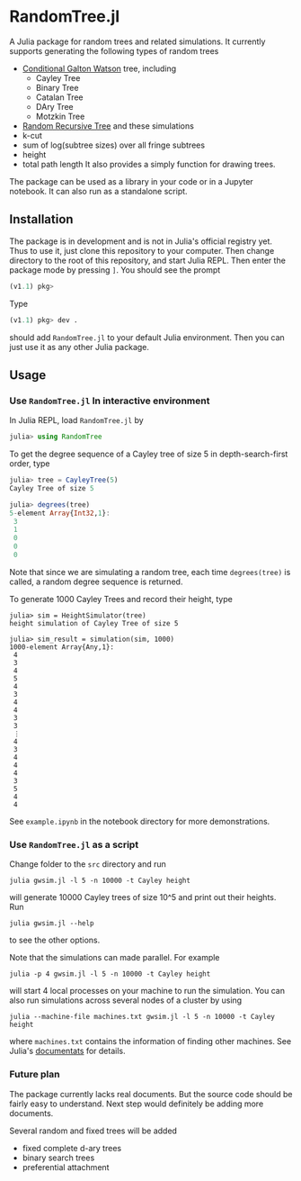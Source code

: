# RandomTree.jl

A Julia package for random trees and related simulations. It currently supports generating the
following types of random trees

* [Conditional Galton Watson](https://arxiv.org/abs/1112.0510) tree, including
    * Cayley Tree
    * Binary Tree
    * Catalan Tree
    * DAry Tree
    * Motzkin Tree
* [Random Recursive Tree](https://en.wikipedia.org/wiki/Recursive_tree)
and these simulations
* k-cut
* sum of log(subtree sizes) over all fringe subtrees
* height
* total path length
It also provides a simply function for drawing trees.

The package can be used as a library in your code or in a Jupyter notebook. It can also run as a
standalone script.

## Installation

The package is in development and is not in Julia's official registry yet. Thus to use it, just
clone this repository to your computer. Then change directory to the root of this repository, and
start Julia REPL. Then enter the package mode by pressing `]`. You should see the prompt
```julia
(v1.1) pkg>
```
Type
```julia
(v1.1) pkg> dev .
```
should add `RandomTree.jl` to your default Julia environment. Then you can just use it as any other
Julia package.


## Usage

### Use `RandomTree.jl` In interactive environment

In Julia REPL, load `RandomTree.jl` by
```julia
julia> using RandomTree
```
To get the degree sequence of a Cayley tree of size 5 in depth-search-first order, type
```julia
julia> tree = CayleyTree(5)
Cayley Tree of size 5

julia> degrees(tree)
5-element Array{Int32,1}:
 3
 1
 0
 0
 0
```
Note that since we are simulating a random tree, each time `degrees(tree)` is called, a random
degree sequence is returned.

To generate 1000 Cayley Trees and record their height, type
```
julia> sim = HeightSimulator(tree)
height simulation of Cayley Tree of size 5

julia> sim_result = simulation(sim, 1000)
1000-element Array{Any,1}:
 4
 3
 4
 5
 4
 3
 4
 4
 3
 3
 ⋮
 4
 3
 4
 4
 4
 3
 5
 4
 4
```

See `example.ipynb` in the notebook directory for more demonstrations.

### Use `RandomTree.jl` as a script

Change folder to the `src` directory and run
```
julia gwsim.jl -l 5 -n 10000 -t Cayley height
```
will generate 10000 Cayley trees of size 10^5 and print out their heights.
Run
```
julia gwsim.jl --help
```
to see the other options.

Note that the simulations can made parallel. For example
```
julia -p 4 gwsim.jl -l 5 -n 10000 -t Cayley height
```
will start 4 local processes on your machine to run the simulation.
You can also run simulations across several nodes of a cluster by using
```
julia --machine-file machines.txt gwsim.jl -l 5 -n 10000 -t Cayley height
```
where `machines.txt` contains the information of finding other machines.
See Julia's [documentats](https://docs.julialang.org/en/v1/manual/getting-started/) for details.


### Future plan

The package currently lacks real documents. But the source code should be fairly easy to
understand. Next step would definitely be adding more documents.

Several random and fixed trees will be added
* fixed complete d-ary trees
* binary search trees
* preferential attachment
